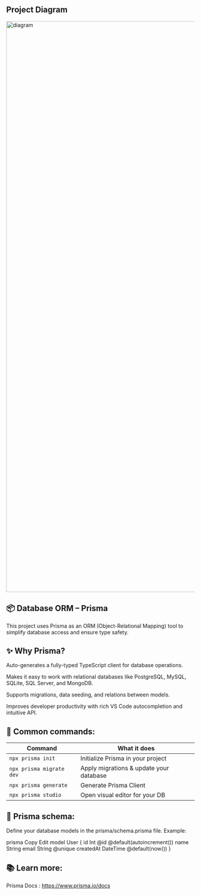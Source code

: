 ## Project Diagram

<img width="3904" height="1528" alt="diagram" src="https://github.com/user-attachments/assets/4e514be6-17cb-4d7b-9929-27cc9dd17bc1" />


## 📦 Database ORM – Prisma
This project uses Prisma as an ORM (Object-Relational Mapping) tool to simplify database access and ensure type safety.

## ✨ Why Prisma?
Auto-generates a fully-typed TypeScript client for database operations.

Makes it easy to work with relational databases like PostgreSQL, MySQL, SQLite, SQL Server, and MongoDB.

Supports migrations, data seeding, and relations between models.

Improves developer productivity with rich VS Code autocompletion and intuitive API.

## 🔧 Common commands:

| Command                  | What it does                            |
| ------------------------ | --------------------------------------- |
| `npx prisma init`        | Initialize Prisma in your project       |
| `npx prisma migrate dev` | Apply migrations & update your database |
| `npx prisma generate`    | Generate Prisma Client                  |
| `npx prisma studio`      | Open visual editor for your DB          |

## 📜 Prisma schema:
Define your database models in the prisma/schema.prisma file.
Example:

prisma
Copy
Edit
model User {
  id        Int     @id @default(autoincrement())
  name      String
  email     String  @unique
  createdAt DateTime @default(now())
}

## 📚 Learn more:
Prisma Docs : https://www.prisma.io/docs
